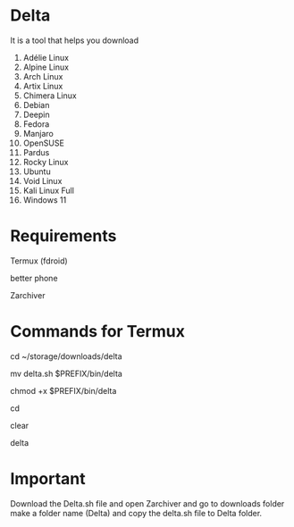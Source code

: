 # Delta
It is a tool that helps you download 
 1. Adélie Linux
  2. Alpine Linux
  3. Arch Linux
  4. Artix Linux
  5. Chimera Linux
  6. Debian
  7. Deepin
  8. Fedora
  9. Manjaro
 10. OpenSUSE
 11. Pardus
 12. Rocky Linux
 13. Ubuntu
 14. Void Linux
 15. Kali Linux Full
 16. Windows 11

# Requirements 
<p>Termux (fdroid)</p>
<p>better phone</p>
<p>Zarchiver</p>

# Commands for Termux 
cd ~/storage/downloads/delta

mv delta.sh $PREFIX/bin/delta

chmod +x $PREFIX/bin/delta

cd

clear

delta

# Important 
Download the Delta.sh file and open Zarchiver and go to downloads folder make a folder name (Delta) and copy the delta.sh file to Delta folder.
